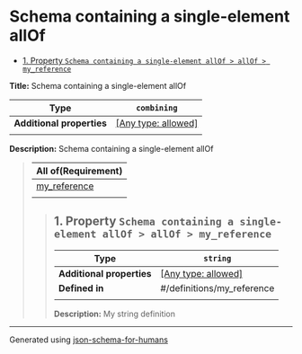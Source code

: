 # Schema containing a single-element allOf

- [1. Property `Schema containing a single-element allOf > allOf > my_reference`](#allOf_i0)

**Title:** Schema containing a single-element allOf

| Type                      | `combining`                                                               |
| ------------------------- | ------------------------------------------------------------------------- |
| **Additional properties** | [[Any type: allowed]](# "Additional Properties of any type are allowed.") |
|                           |                                                                           |

**Description:** Schema containing a single-element allOf

<blockquote>

| All of(Requirement)       |
| ------------------------- |
| [my_reference](#allOf_i0) |
|                           |

<blockquote>

## <a name="allOf_i0"></a>1. Property `Schema containing a single-element allOf > allOf > my_reference`

| Type                      | `string`                                                                  |
| ------------------------- | ------------------------------------------------------------------------- |
| **Additional properties** | [[Any type: allowed]](# "Additional Properties of any type are allowed.") |
| **Defined in**            | #/definitions/my_reference                                                |
|                           |                                                                           |

**Description:** My string definition

</blockquote>

</blockquote>

----------------------------------------------------------------------------------------------------------------------------
Generated using [json-schema-for-humans](https://github.com/coveooss/json-schema-for-humans)
